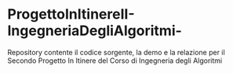 # ProgettoInItinereII-IngegneriaDegliAlgoritmi-
Repository contente il codice sorgente, la demo e la relazione per il Secondo Progetto In Itinere del Corso di Ingegneria degli Algoritmi

